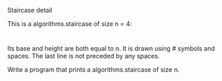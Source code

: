 Staircase detail

This is a algorithms.staircase of size n = 4:

#
##
###
####

Its base and height are both equal to n. It is drawn using # symbols and spaces. The last line is not preceded by any spaces.

Write a program that prints a algorithms.staircase of size n.